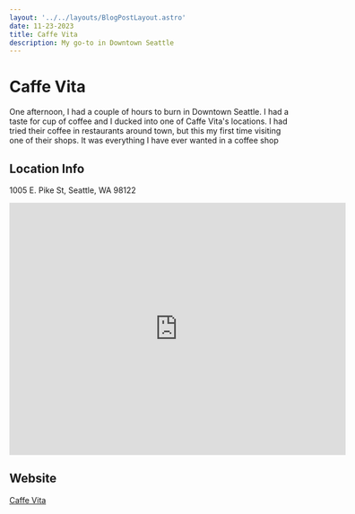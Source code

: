 ```yaml
---
layout: '../../layouts/BlogPostLayout.astro'
date: 11-23-2023
title: Caffe Vita
description: My go-to in Downtown Seattle
---
```


# Caffe Vita

One afternoon, I had a couple of hours to burn in Downtown Seattle.  I had a taste for cup of coffee and I ducked into one of Caffe Vita's locations.  I had tried their coffee in restaurants around town, but this my first time visiting one of their shops.  It was everything I have ever wanted in a coffee shop

## Location Info

1005 E. Pike St, Seattle, WA 98122 

<iframe src="https://www.google.com/maps/embed?pb=!1m18!1m12!1m3!1d2689.6262750386973!2d-122.3216060237486!3d47.61395618746971!2m3!1f0!2f0!3f0!3m2!1i1024!2i768!4f13.1!3m3!1m2!1s0x54906acc4738cf25%3A0xeff18719160ca666!2sCaff%C3%A9%20Vita!5e0!3m2!1sen!2sus!4v1700770736963!5m2!1sen!2sus" width="600" height="450" style="border:0;" allowfullscreen="" loading="lazy" referrerpolicy="no-referrer-when-downgrade"></iframe>

## Website
[Caffe Vita](https://www.caffevita.com/)
